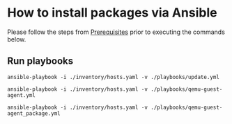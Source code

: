 # How to install packages via Ansible

Please follow the steps from [Prerequisites](../README.md#prerequisites) prior to executing the commands below.

## Run playbooks

```
ansible-playbook -i ./inventory/hosts.yaml -v ./playbooks/update.yml
```
```
ansible-playbook -i ./inventory/hosts.yaml -v ./playbooks/qemu-guest-agent.yml
```
```
ansible-playbook -i ./inventory/hosts.yaml -v ./playbooks/qemu-guest-agent_package.yml
```
